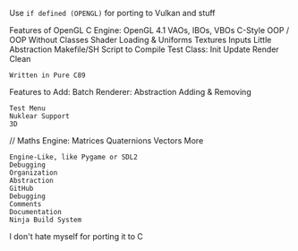 Use ``if defined (OPENGL)`` for porting to Vulkan and stuff

Features of OpenGL C Engine:
    OpenGL 4.1
    VAOs, IBOs, VBOs
    C-Style OOP / OOP Without Classes
    Shader Loading & Uniforms
    Textures
    Inputs
    Little Abstraction
    Makefile/SH Script to Compile
    Test Class:
	Init
	Update
	Render
	Clean
    
    Written in Pure C89


Features to Add:
    Batch Renderer:
	Abstraction
	Adding & Removing

    Test Menu
    Nuklear Support
    3D
//    Maths Engine:
	Matrices
	Quaternions
	Vectors
	More

    Engine-Like, like Pygame or SDL2
    Debugging
    Organization
    Abstraction
    GitHub
    Debugging
    Comments
    Documentation
    Ninja Build System


I don't hate myself for porting it to C




